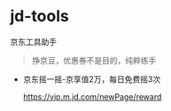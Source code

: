 # jd-tools
京东工具助手

> 挣京豆，优惠券不是目的，纯粹练手


- 京东摇一摇-京享值2万，每日免费摇3次
    
  https://vip.m.jd.com/newPage/reward

